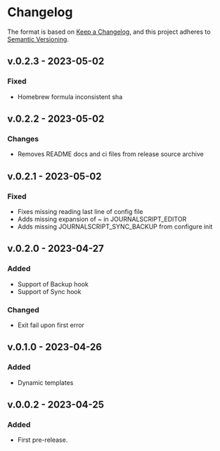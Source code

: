 # Changelog

The format is based on [Keep a Changelog](https://keepachangelog.com/en/1.0.0/),
and this project adheres to [Semantic Versioning](https://semver.org/spec/v2.0.0.html).

## v.0.2.3 - 2023-05-02

### Fixed

- Homebrew formula inconsistent sha

## v.0.2.2 - 2023-05-02

### Changes

- Removes README docs and ci files from release source archive

## v.0.2.1 - 2023-05-02

### Fixed

- Fixes missing reading last line of config file
- Adds missing expansion of ~ in JOURNALSCRIPT_EDITOR
- Adds missing JOURNALSCRIPT_SYNC_BACKUP from configure init

## v.0.2.0 - 2023-04-27

### Added

- Support of Backup hook
- Support of Sync hook

### Changed

- Exit fail upon first error

## v.0.1.0 - 2023-04-26

### Added

- Dynamic templates

## v.0.0.2 - 2023-04-25

### Added

- First pre-release.
